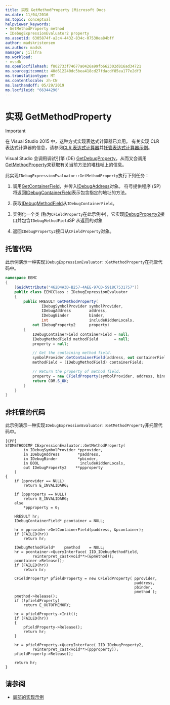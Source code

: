 ```yaml
---
title: 实现 GetMethodProperty |Microsoft Docs
ms.date: 11/04/2016
ms.topic: conceptual
helpviewer_keywords:
- GetMethodProperty method
- IDebugExpressionEvaluator2 property
ms.assetid: 6305874f-a2c4-4432-834c-07530ea84bff
author: madskristensen
ms.author: madsk
manager: jillfra
ms.workload:
- vssdk
ms.openlocfilehash: f802733f74677a0426a99fb662302d816ad34721
ms.sourcegitcommit: 40d612240dc5bea418cd27fdacdf85ea177e2df3
ms.translationtype: MT
ms.contentlocale: zh-CN
ms.lasthandoff: 05/29/2019
ms.locfileid: "66344296"
---
```

# <a name="implement-getmethodproperty"></a>实现 GetMethodProperty
> [!IMPORTANT]
> 在 Visual Studio 2015 中，这种方式实现表达式计算器已弃用。 有关实现 CLR 表达式计算器的信息，请参阅[CLR 表达式计算器](https://github.com/Microsoft/ConcordExtensibilitySamples/wiki/CLR-Expression-Evaluators)并[托管表达式计算器示例](https://github.com/Microsoft/ConcordExtensibilitySamples/wiki/Managed-Expression-Evaluator-Sample)。

Visual Studio 会调用调试引擎 (DE) [GetDebugProperty](../../extensibility/debugger/reference/idebugstackframe2-getdebugproperty.md)，从而又会调用[GetMethodProperty](../../extensibility/debugger/reference/idebugexpressionevaluator-getmethodproperty.md)来获取有关当前方法的堆栈帧上的信息。

此实现`IDebugExpressionEvaluator::GetMethodProperty`执行下列任务：

1. 调用[GetContainerField](../../extensibility/debugger/reference/idebugsymbolprovider-getcontainerfield.md)，并传入[IDebugAddress](../../extensibility/debugger/reference/idebugaddress.md)对象。 符号提供程序 (SP) 将返回[IDebugContainerField](../../extensibility/debugger/reference/idebugcontainerfield.md)表示包含指定的地址的方法。

2. 获取[IDebugMethodField](../../extensibility/debugger/reference/idebugmethodfield.md)从`IDebugContainerField`。

3. 实例化一个类 (称为`CFieldProperty`在此示例中)，它实现[IDebugProperty2](../../extensibility/debugger/reference/idebugproperty2.md)接口并包含`IDebugMethodField`SP 从返回的对象

4. 返回`IDebugProperty2`接口从`CFieldProperty`对象。

## <a name="managed-code"></a>托管代码
此示例演示一种实现`IDebugExpressionEvaluator::GetMethodProperty`在托管代码中。

```csharp
namespace EEMC
{
    [GuidAttribute("462D4A3D-B257-4AEE-97CD-5918C7531757")]
    public class EEMCClass : IDebugExpressionEvaluator
    {
        public HRESULT GetMethodProperty(
                IDebugSymbolProvider symbolProvider,
                IDebugAddress        address,
                IDebugBinder         binder,
                int                  includeHiddenLocals,
            out IDebugProperty2      property)
        {
            IDebugContainerField containerField = null;
            IDebugMethodField methodField       = null;
            property = null;

            // Get the containing method field.
            symbolProvider.GetContainerField(address, out containerField);
            methodField = (IDebugMethodField) containerField;

            // Return the property of method field.
            property = new CFieldProperty(symbolProvider, address, binder, methodField);
            return COM.S_OK;
        }
    }
}
```

## <a name="unmanaged-code"></a>非托管的代码
此示例演示一种实现`IDebugExpressionEvaluator::GetMethodProperty`非托管代码中。

```
[CPP]
STDMETHODIMP CExpressionEvaluator::GetMethodProperty(
        in IDebugSymbolProvider *pprovider,
        in IDebugAddress        *paddress,
        in IDebugBinder         *pbinder,
        in BOOL                  includeHiddenLocals,
        out IDebugProperty2    **ppproperty
    )
{
    if (pprovider == NULL)
        return E_INVALIDARG;

    if (ppproperty == NULL)
        return E_INVALIDARG;
    else
        *ppproperty = 0;

    HRESULT hr;
    IDebugContainerField* pcontainer = NULL;

    hr = pprovider->GetContainerField(paddress, &pcontainer);
    if (FAILED(hr))
        return hr;

    IDebugMethodField*    pmethod    = NULL;
    hr = pcontainer->QueryInterface( IID_IDebugMethodField,
            reinterpret_cast<void**>(&pmethod));
    pcontainer->Release();
    if (FAILED(hr))
        return hr;

    CFieldProperty* pfieldProperty = new CFieldProperty( pprovider,
                                                         paddress,
                                                         pbinder,
                                                         pmethod );
    pmethod->Release();
    if (!pfieldProperty)
        return E_OUTOFMEMORY;

    hr = pfieldProperty->Init();
    if (FAILED(hr))
    {
        pfieldProperty->Release();
        return hr;
    }

    hr = pfieldProperty->QueryInterface( IID_IDebugProperty2,
            reinterpret_cast<void**>(ppproperty));
    pfieldProperty->Release();

    return hr;
}
```

## <a name="see-also"></a>请参阅
- [局部的实现示例](../../extensibility/debugger/sample-implementation-of-locals.md)
